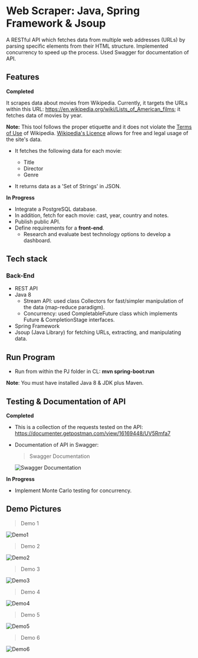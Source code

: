 # Web Scraper: Java, Spring Framework & Jsoup

A RESTful API which fetches data from multiple web addresses (URLs) by parsing specific elements from their HTML structure. Implemented concurrency to speed up the process. Used Swagger for documentation of API.

## Features

**Completed**

It scrapes data about movies from Wikipedia. Currently, it targets the URLs within this URL: https://en.wikipedia.org/wiki/Lists_of_American_films; it fetches data of movies by year. 

**Note:** This tool follows the proper etiquette and it does not violate the [Terms of Use](https://foundation.wikimedia.org/wiki/Terms_of_Use/en#12._Termination) of Wikipedia. [Wikipedia's Licence](https://en.wikipedia.org/wiki/Wikipedia:Text_of_Creative_Commons_Attribution-ShareAlike_3.0_Unported_License) allows for free and legal usage of the site's data.

* It fetches the following data for each movie:

  * Title
  * Director
  * Genre

* It returns data as a 'Set of Strings' in JSON.

**In Progress**

* Integrate a PostgreSQL database.
* In addition, fetch for each movie: cast, year, country and notes. 
* Publish public API.
* Define requirements for a **front-end**.
  * Research and evaluate best technology options to develop a dashboard.

## Tech stack

### Back-End

* REST API
* Java 8 
  * Stream API: used class Collectors for fast/simpler manipulation of the data (map-reduce paradigm).
  * Concurrency: used CompletableFuture class which implements Future & CompletionStage interfaces.
* Spring Framework
* Jsoup (Java Library) for fetching URLs, extracting, and manipulating data.

## Run Program

* Run from within the PJ folder in CL: **mvn spring-boot:run**

**Note**: You must have installed Java 8 & JDK plus Maven.

## Testing & Documentation of API

**Completed**

* This is a collection of the requests tested on the API: https://documenter.getpostman.com/view/16169448/UV5Rmfa7

* Documentation of API in Swagger: 
  
  > Swagger Documentation
  
  ![Swagger Documentation](web-scraper-swagger-pic1.JPG)
  
**In Progress**

* Implement Monte Carlo testing for concurrency.

## Demo Pictures

> Demo 1
  
![Demo1](web-scraper-swagger-pic2.JPG)

> Demo 2
  
![Demo2](web-scraper-swagger-pic3.JPG)

> Demo 3
  
![Demo3](web-scraper-swagger-pic4.JPG)

> Demo 4
  
![Demo4](DBwithAllColumnsSeeded.JPG)

> Demo 5
  
![Demo5](DBwithAllColumnsSeeded2.JPG)

> Demo 6
  
![Demo6](DBwithAllColumnsSeeded4.JPG)



